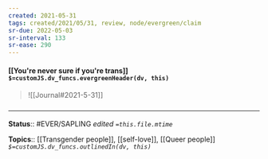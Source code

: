 ```yaml
---
created: 2021-05-31
tags: created/2021/05/31, review, node/evergreen/claim
sr-due: 2022-05-03
sr-interval: 133
sr-ease: 290
---
```


#### [[You're never sure if you're trans]] `$=customJS.dv_funcs.evergreenHeader(dv, this)`

> ![[Journal#2021-5-31]]
>

### <hr class="footnote"/>

**Status**:: #EVER/SAPLING 
*edited `=this.file.mtime`*

**Topics**:: [[Transgender people]], [[self-love]], [[Queer people]]
*`$=customJS.dv_funcs.outlinedIn(dv, this)`*

